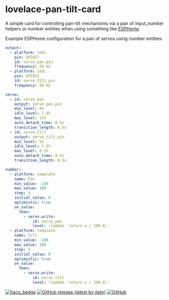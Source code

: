 # lovelace-pan-tilt-card

A simple card for controlling pan-tilt mechanisms via a pair of input_number helpers or number entities when using something like [ESPHome](https://esphome.io/).

Example ESPHome configuration for a pair of servos using number entities:
```yaml
output:
  - platform: ledc
    pin: GPIO27
    id: servo_pan_pin
    frequency: 50 Hz
  - platform: ledc
    pin: GPIO12
    id: servo_tilt_pin
    frequency: 50 Hz

servo:
  - id: servo_pan
    output: servo_pan_pin
    min_level: 4%
    idle_level: 7.5%
    max_level: 11%
    auto_detach_time: 0.5s
    transition_length: 0.5s
  - id: servo_tilt
    output: servo_tilt_pin
    min_level: 5%
    idle_level: 7.5%
    max_level: 8.5%
    auto_detach_time: 0.5s
    transition_length: 0.5s

number:
  - platform: template
    name: Pan
    min_value: -100
    max_value: 100
    step: 5
    initial_value: 0
    optimistic: true
    on_value:
      then:
        - servo.write:
            id: servo_pan
            level: !lambda 'return x / 100.0;'
  - platform: template
    name: Tilt
    min_value: -100
    max_value: 100
    step: 5
    initial_value: 0
    optimistic: true
    on_value:
      then:
        - servo.write:
            id: servo_tilt
            level: !lambda 'return x / 100.0;'
```

[![hacs_badge](https://img.shields.io/badge/HACS-Custom-orange.svg?style=for-the-badge)](https://github.com/custom-components/hacs)
[![GitHub release (latest by date)](https://img.shields.io/github/v/release/Freakus/lovelace-pan-tilt-card?label=Latest%20release&style=for-the-badge)](https://github.com/Freakus/lovelace-pan-tilt-card/releases)
[![GitHub](https://img.shields.io/github/license/Freakus/lovelace-pan-tilt-card?style=for-the-badge)](LICENSE.md)
